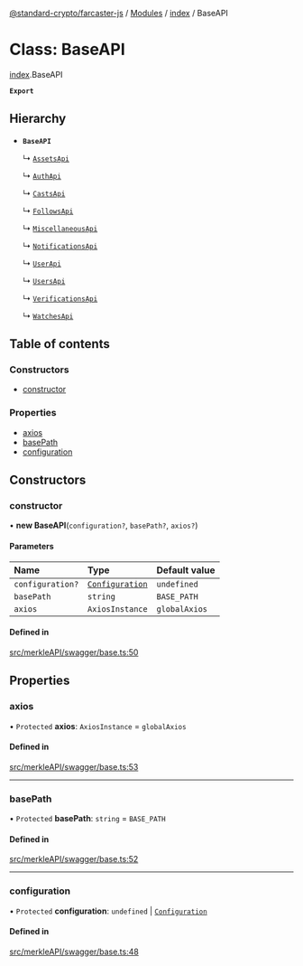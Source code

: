 [@standard-crypto/farcaster-js](../README.md) / [Modules](../modules.md) / [index](../modules/index.md) / BaseAPI

# Class: BaseAPI

[index](../modules/index.md).BaseAPI

**`Export`**

## Hierarchy

- **`BaseAPI`**

  ↳ [`AssetsApi`](index.AssetsApi.md)

  ↳ [`AuthApi`](index.AuthApi.md)

  ↳ [`CastsApi`](index.CastsApi.md)

  ↳ [`FollowsApi`](index.FollowsApi.md)

  ↳ [`MiscellaneousApi`](index.MiscellaneousApi.md)

  ↳ [`NotificationsApi`](index.NotificationsApi.md)

  ↳ [`UserApi`](index.UserApi.md)

  ↳ [`UsersApi`](index.UsersApi.md)

  ↳ [`VerificationsApi`](index.VerificationsApi.md)

  ↳ [`WatchesApi`](index.WatchesApi.md)

## Table of contents

### Constructors

- [constructor](index.BaseAPI.md#constructor)

### Properties

- [axios](index.BaseAPI.md#axios)
- [basePath](index.BaseAPI.md#basepath)
- [configuration](index.BaseAPI.md#configuration)

## Constructors

### constructor

• **new BaseAPI**(`configuration?`, `basePath?`, `axios?`)

#### Parameters

| Name | Type | Default value |
| :------ | :------ | :------ |
| `configuration?` | [`Configuration`](index.Configuration.md) | `undefined` |
| `basePath` | `string` | `BASE_PATH` |
| `axios` | `AxiosInstance` | `globalAxios` |

#### Defined in

[src/merkleAPI/swagger/base.ts:50](https://github.com/standard-crypto/farcaster-js/blob/main/src/merkleAPI/swagger/base.ts#L50)

## Properties

### axios

• `Protected` **axios**: `AxiosInstance` = `globalAxios`

#### Defined in

[src/merkleAPI/swagger/base.ts:53](https://github.com/standard-crypto/farcaster-js/blob/main/src/merkleAPI/swagger/base.ts#L53)

___

### basePath

• `Protected` **basePath**: `string` = `BASE_PATH`

#### Defined in

[src/merkleAPI/swagger/base.ts:52](https://github.com/standard-crypto/farcaster-js/blob/main/src/merkleAPI/swagger/base.ts#L52)

___

### configuration

• `Protected` **configuration**: `undefined` \| [`Configuration`](index.Configuration.md)

#### Defined in

[src/merkleAPI/swagger/base.ts:48](https://github.com/standard-crypto/farcaster-js/blob/main/src/merkleAPI/swagger/base.ts#L48)
